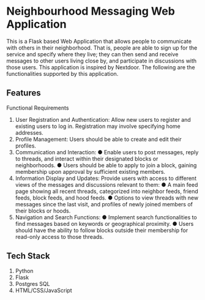 # Neighbourhood Messaging Web Application
This is a Flask based Web Application that allows people to communicate with others in their neighborhood. That is, people are able to sign up for the service and specify where they live; they can then send and receive messages to other users living close by, and participate in discussions with those users. This application is inspired by Nextdoor. The following are the functionalities supported by this application.

## Features
Functional Requirements
1. User Registration and Authentication: Allow new users to register and existing
users to log in. Registration may involve specifying home addresses.
2. Profile Management: Users should be able to create and edit their profiles.
3. Communication and Interaction:
    ● Enable users to post messages, reply to threads, and interact within their
designated blocks or neighborhoods.
    ● Users should be able to apply to join a block, gaining membership upon
approval by sufficient existing members.
4. Information Display and Updates: Provide users with access to different views of
the messages and discussions relevant to them:
    ● A main feed page showing all recent threads, categorized into neighbor
feeds, friend feeds, block feeds, and hood feeds.
    ● Options to view threads with new messages since the last visit, and
profiles of newly joined members of their blocks or hoods.
5. Navigation and Search Functions:
    ● Implement search functionalities to find messages based on keywords or
geographical proximity.
    ● Users should have the ability to follow blocks outside their membership
for read-only access to those threads.


## Tech Stack
1. Python
2. Flask
3. Postgres SQL
4. HTML/CSS/JavaScript